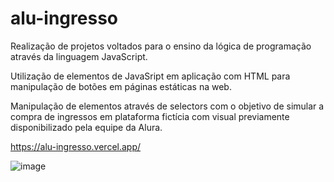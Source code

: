 # alu-ingresso

Realização de projetos voltados para o ensino da lógica de programação através da linguagem JavaScript.

Utilização de elementos de JavaSript em aplicação com HTML para manipulação de botões em páginas estáticas na web.

Manipulação de elementos através de selectors com o objetivo de simular a compra de ingressos em plataforma fictícia com visual previamente disponibilizado pela equipe da Alura.

https://alu-ingresso.vercel.app/

![image](https://github.com/diandrade/alu-ingresso/assets/81432715/95315ada-72e6-4992-9607-97773d70e701)
